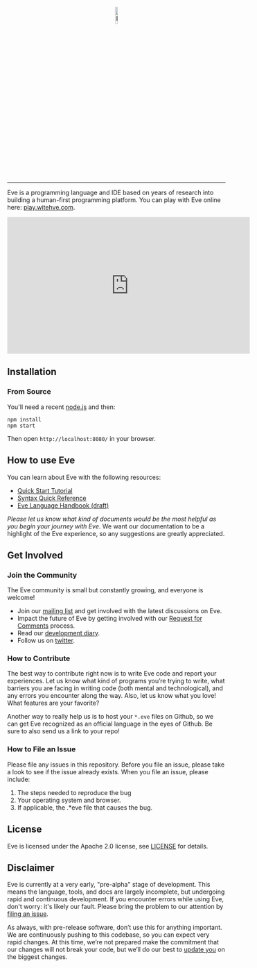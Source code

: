 <p align="center">
  <img src="http://www.witheve.com/logo.png" alt="Eve logo" width="10%" />
</p>

---

Eve is a programming language and IDE based on years of research into building a human-first programming platform. You can play with Eve online here: [play.witehve.com](http://play.witheve.com/).

<p align="center">
  <iframe width="560" height="315" src="https://www.youtube.com/embed/TWAMr72VaaU?rel=0&amp;controls=0&amp;showinfo=0" frameborder="0" allowfullscreen></iframe>
</p>

## Installation

### From Source

You'll need a recent [node.js](https://nodejs.org) and then:

```
npm install
npm start
```

Then open `http://localhost:8080/` in your browser.

## How to use Eve

You can learn about Eve with the following resources:

- [Quick Start Tutorial](http://play.witheve.com/)
- [Syntax Quick Reference](https://witheve.github.io/assets/docs/SyntaxReference.pdf)
- [Eve Language Handbook (draft)](http://docs.witheve.com)

*Please let us know what kind of documents would be the most helpful as you begin your journey with Eve*. We want our documentation to be a highlight of the Eve experience, so any suggestions are greatly appreciated.

## Get Involved

### Join the Community

The Eve community is small but constantly growing, and everyone is welcome!

- Join our [mailing list](https://groups.google.com/forum/#!forum/eve-talk) and get involved with the latest discussions on Eve.
- Impact the future of Eve by getting involved with our [Request for Comments](https://github.com/witheve/rfcs) process.
- Read our [development diary](http://incidentalcomplexity.com/).
- Follow us on [twitter](https://twitter.com/with_eve).

### How to Contribute

The best way to contribute right now is to write Eve code and report your experiences. Let us know what kind of programs you’re trying to write, what barriers you are facing in writing code (both mental and technological), and any errors you encounter along the way. Also, let us know what you love! What features are your favorite?

Another way to really help us is to host your `*.eve` files on Github, so we can get Eve recognized as an official language in the eyes of Github. Be sure to also send us a link to your repo!

### How to File an Issue

Please file any issues in this repository. Before you file an issue, please take a look to see if the issue already exists. When you file an issue, please include:

1. The steps needed to reproduce the bug
2. Your operating system and browser.
3. If applicable, the .*eve file that causes the bug.

## License

Eve is licensed under the Apache 2.0 license, see [LICENSE](https://github.com/witheve/eve/blob/master/LICENSE) for details.

## Disclaimer

Eve is currently at a very early, "pre-alpha" stage of development. This means the language, tools, and docs are largely incomplete, but undergoing rapid and continuous development. If you encounter errors while using Eve, don't worry: it's likely our fault. Please bring the problem to our attention by [filing an issue](https://github.com/witheve/eve#how-to-file-an-issue).

As always, with pre-release software, don’t use this for anything important. We are continuously pushing to this codebase, so you can expect very rapid changes. At this time, we’re not prepared make the commitment that our changes will not break your code, but we’ll do our best to [update you](https://groups.google.com/forum/#!forum/eve-talk) on the biggest changes.

